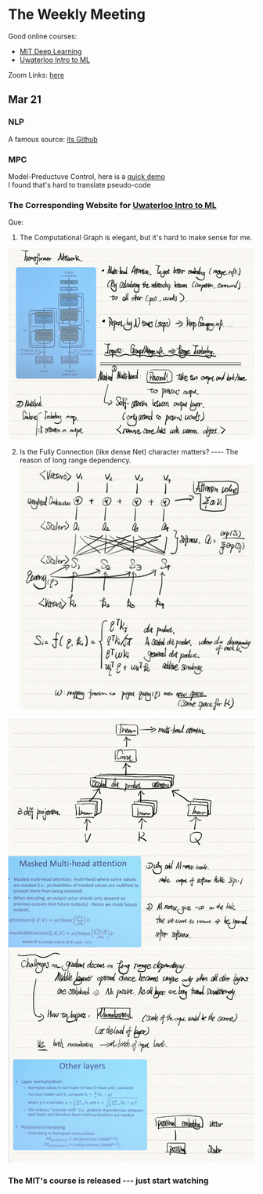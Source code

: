# The Weekly Meeting
Good online courses: 
* [MIT Deep Learning](http://introtodeeplearning.com)
* [Uwaterloo Intro to ML](https://cs.uwaterloo.ca/~ppoupart/teaching/cs480-spring19/schedule.html)  

Zoom Links: [here](https://zoom.us/j/95071756890)


## Mar 21

### NLP
A famous source: [its Github](https://github.com/allenai/allennlp)


### MPC
Model-Preductuve Control, here is a [quick demo]()   
I found that's hard to translate pseudo-code 


### The Corresponding Website for [Uwaterloo Intro to ML](https://cs.uwaterloo.ca/~ppoupart/teaching/cs480-spring19/schedule.html)
Que:
1. The Computational Graph is elegant, but it's hard to make sense for me.  

![Figure2](https://github.com/ice-bear-git/ML-paperReading/blob/main/WeeklyMeeting/TF-2.PNG)

2. Is the Fully Connection (like dense Net) character matters? ---- The reason of long range dependency.  
![Figure1](https://github.com/ice-bear-git/ML-paperReading/blob/main/WeeklyMeeting/TF-1.PNG)

![Figure3](https://github.com/ice-bear-git/ML-paperReading/blob/main/WeeklyMeeting/TF-3.PNG)
![Figure4](https://github.com/ice-bear-git/ML-paperReading/blob/main/WeeklyMeeting/TF-4.PNG)

### The MIT's course is released --- just start watching